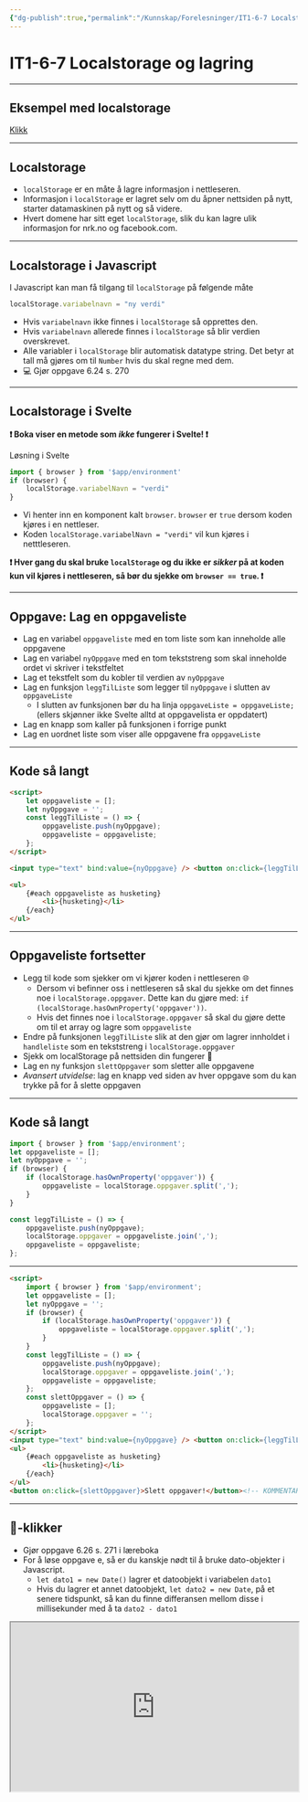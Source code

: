 ```yaml
---
{"dg-publish":true,"permalink":"/Kunnskap/Forelesninger/IT1-6-7 Localstorage og lagring/","title":"IT1-6-7 Localstorage og lagring","tags":["it1","forelesning"]}
---
```



# IT1-6-7 Localstorage og lagring

---

## Eksempel med localstorage

[Klikk](http://localhost:5173/6-25-modifisert)

---

## Localstorage
* `localStorage` er en måte å lagre informasjon i nettleseren. 
* Informasjon i `localStorage` er lagret selv om du åpner nettsiden på nytt, starter datamaskinen på nytt og så videre. 
* Hvert domene har sitt eget `localStorage`, slik du kan lagre ulik informasjon for nrk.no og facebook.com. 

---

## Localstorage i Javascript
I Javascript kan man få tilgang til `localStorage` på følgende måte

```js
localStorage.variabelnavn = "ny verdi"
```

* Hvis `variabelnavn` ikke finnes i `localStorage` så opprettes den.
* Hvis `variabelnavn` allerede finnes i `localStorage` så blir verdien overskrevet.
* Alle variabler i `localStorage` blir automatisk datatype string. Det betyr at tall må gjøres om til `Number` hvis du skal regne med dem.
* 💻 Gjør oppgave 6.24 s. 270

---

## Localstorage i Svelte
**❗ Boka viser en metode som *ikke* fungerer i Svelte! ❗**

Løsning i Svelte
```js
import { browser } from '$app/environment'
if (browser) {
	localStorage.variabelNavn = "verdi"
}
```

- Vi henter inn en komponent kalt `browser`. `browser` er `true` dersom koden kjøres i en nettleser. 
- Koden `localStorage.variabelNavn = "verdi"` vil kun kjøres i netttleseren.

**❗ Hver gang du skal bruke `localStorage` og du ikke er *sikker* på at koden kun vil kjøres i nettleseren, så bør du sjekke om `browser == true`. ❗**

---

## Oppgave: Lag en oppgaveliste

- Lag en variabel `oppgaveliste` med en tom liste som kan inneholde alle oppgavene
- Lag en variabel `nyOppgave` med en tom tekststreng som skal inneholde ordet vi skriver i tekstfeltet
- Lag et tekstfelt som du kobler til verdien av `nyOppgave`
- Lag en funksjon `leggTilListe` som legger til `nyOppgave` i slutten av `oppgaveListe`
	- I slutten av funksjonen bør du ha linja `oppgaveListe = oppgaveListe;` (ellers skjønner ikke Svelte alltd at oppgavelista er oppdatert)
- Lag en knapp som kaller på funksjonen i forrige punkt
- Lag en uordnet liste som viser alle oppgavene fra `oppgaveListe`

---

## Kode så langt
```html
<script>
	let oppgaveliste = [];
	let nyOppgave = '';
	const leggTilListe = () => {
		oppgaveliste.push(nyOppgave);
		oppgaveliste = oppgaveliste;
	};
</script>

<input type="text" bind:value={nyOppgave} /> <button on:click={leggTilListe}>Legg til</button>

<ul>
	{#each oppgaveliste as husketing}
		<li>{husketing}</li>
	{/each}
</ul>
```

---

## Oppgaveliste fortsetter
- Legg til kode som sjekker om vi kjører koden i nettleseren 🌐
	- Dersom vi befinner oss i nettleseren så skal du sjekke om det finnes noe i `localStorage.oppgaver`. Dette kan du gjøre med: `if (localStorage.hasOwnProperty('oppgaver'))`.
	- Hvis det finnes noe i `localStorage.oppgaver` så skal du gjøre dette om til et array og lagre som `oppgaveliste`
- Endre på funksjonen `leggTilListe` slik at den gjør om lagrer innholdet i `handleliste` som en tekststreng i `localStorage.oppgaver`
- Sjekk om localStorage på nettsiden din fungerer 👏
- Lag en ny funksjon `slettOppgaver` som sletter alle oppgavene
- *Avansert utvidelse*: lag en knapp ved siden av hver oppgave som du kan trykke på for å slette oppgaven

---

## Kode så langt
```js
import { browser } from '$app/environment';
let oppgaveliste = [];
let nyOppgave = '';
if (browser) {
	if (localStorage.hasOwnProperty('oppgaver')) {
		oppgaveliste = localStorage.oppgaver.split(',');
	}
}

const leggTilListe = () => {
	oppgaveliste.push(nyOppgave);
	localStorage.oppgaver = oppgaveliste.join(',');
	oppgaveliste = oppgaveliste;
};
```

---

```html
<script>
	import { browser } from '$app/environment';
	let oppgaveliste = [];
	let nyOppgave = '';
	if (browser) {
		if (localStorage.hasOwnProperty('oppgaver')) {
			oppgaveliste = localStorage.oppgaver.split(',');
		}
	}
	const leggTilListe = () => {
		oppgaveliste.push(nyOppgave);
		localStorage.oppgaver = oppgaveliste.join(',');
		oppgaveliste = oppgaveliste;
	};
	const slettOppgaver = () => {
		oppgaveliste = [];
		localStorage.oppgaver = '';
	};
</script>
<input type="text" bind:value={nyOppgave} /> <button on:click={leggTilListe}>Legg til</button>
<ul>
	{#each oppgaveliste as husketing}
		<li>{husketing}</li>
	{/each}
</ul>
<button on:click={slettOppgaver}>Slett oppgaver!</button><!-- KOMMENTAREN ER KUN FOR Å GJØRE TEKSTBOKSEN BREDERE -->
```

---

## 🐄-klikker

- Gjør oppgave 6.26 s. 271 i læreboka
- For å løse oppgave e, så er du kanskje nødt til å bruke dato-objekter i Javascript.
	- `let dato1 = new Date()` lagrer et datoobjekt i variabelen `dato1`
	- Hvis du lagrer et annet datoobjekt, `let dato2 = new Date`, på et senere tidspunkt, så kan du finne differansen mellom disse i millisekunder med å ta `dato2 - dato1`

<iframe src="http://localhost:5173/6-26" style="width:100%; aspect-ratio:1.7/1;"></iframe>

